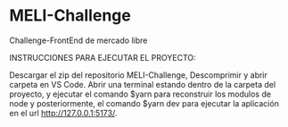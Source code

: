 # MELI-Challenge
Challenge-FrontEnd de mercado libre

INSTRUCCIONES PARA EJECUTAR EL PROYECTO:

Descargar el zip del repositorio MELI-Challenge, Descomprimir y abrir carpeta en VS Code. Abrir una terminal estando dentro de la carpeta del proyecto, y ejecutar el comando $yarn para reconstruir los modulos de node y posteriormente, el comando $yarn dev para ejecutar la aplicación en el url http://127.0.0.1:5173/.

